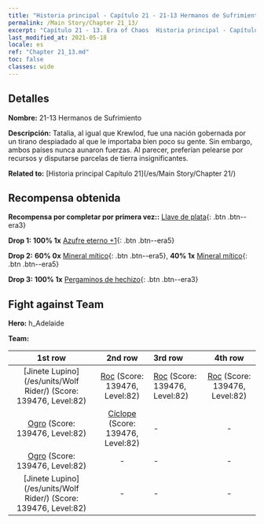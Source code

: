 ```yaml
---
title: "Historia principal - Capítulo 21 - 21-13 Hermanos de Sufrimiento"
permalink: /Main Story/Chapter 21_13/
excerpt: "Capítulo 21 - 13. Era of Chaos  Historia principal - Capítulo 21_13. 21-13 Hermanos de Sufrimiento"
last_modified_at: 2021-05-18
locale: es
ref: "Chapter 21_13.md"
toc: false
classes: wide
---
```


## Detalles

 **Nombre:** 21-13 Hermanos de Sufrimiento

 **Descripción:** Tatalia, al igual que Krewlod, fue una nación gobernada por un tirano despiadado al que le importaba bien poco su gente. Sin embargo, ambos países nunca aunaron fuerzas. Al parecer, preferían pelearse por recursos y disputarse parcelas de tierra insignificantes.

 **Related to:** [Historia principal Capítulo 21](/es/Main Story/Chapter 21/)

## Recompensa obtenida

 **Recompensa por completar por primera vez::** [Llave de plata](/ItemsES/con_693/){: .btn .btn--era3}

 **Drop 1:** **100% 1x** [Azufre eterno +1](/ItemsES/mat_71/){: .btn .btn--era5}

 **Drop 2:** **60% 0x** [Mineral mítico](/ItemsES/mat_61/){: .btn .btn--era5}, **40% 1x** [Mineral mítico](/ItemsES/mat_61/){: .btn .btn--era5}

 **Drop 3:** **100% 1x** [Pergaminos de hechizo](/ItemsES/con_694/){: .btn .btn--era3}


## Fight against Team
 **Hero:** h_Adelaide

 **Team:**


  | 1st row | 2nd row | 3rd row | 4th row |
  |:----:|:----:|:----|:----:|
  | [Jinete Lupino](/es/units/Wolf Rider/) (Score: 139476, Level:82)  | [Roc](/es/units/Roc/) (Score: 139476, Level:82)  | [Roc](/es/units/Roc/) (Score: 139476, Level:82)  | [Roc](/es/units/Roc/) (Score: 139476, Level:82)  |
  | [Ogro](/es/units/Ogre/) (Score: 139476, Level:82)  | [Cíclope](/es/units/Cyclops/) (Score: 139476, Level:82)  | - | - |
  | [Ogro](/es/units/Ogre/) (Score: 139476, Level:82)  | - | - | - |
  | [Jinete Lupino](/es/units/Wolf Rider/) (Score: 139476, Level:82)  | - | - | - |


